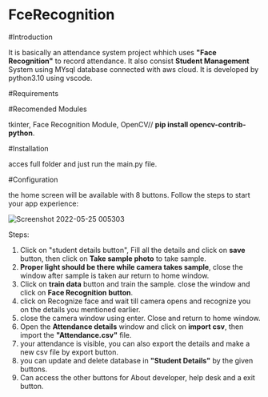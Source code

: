 # FceRecognition

#Introduction

It is basically an attendance system project whhich uses **"Face Recognition"** to record attendance.
It also consist **Student Management** System using MYsql database connected with aws cloud.
It is developed by python3.10 using vscode.


#Requirements


#Recomended Modules

tkinter, 
Face Recognition Module,
OpenCV// **pip install opencv-contrib-python**.


#Installation

acces full folder and just run the main.py file.


#Configuration

the home screen will be available with 8 buttons. Follow the steps to start your app experience:


![Screenshot 2022-05-25 005303](https://user-images.githubusercontent.com/105501094/170267800-a07c15d7-e381-4943-85bc-4db36b9ba0d8.jpg)



Steps:

1. Click on "student details button", Fill all the details and click on **save** button, then click on **Take sample photo** to take sample.
2. **Proper light should be there while camera takes sample**, close the window after sample is taken aur return to home window.
3. Click on **train data** button and train the sample. close the window and click on **Face Recognition button**.
4. click on Recognize face and wait till camera opens and recognize you on the details you mentioned earlier.
5. close the camera window using enter. Close and return to home window.
6. Open the **Attendance details** window and click on **import csv**, then import the **"Attendance.csv"** file.
7. your attendance is visible, you can also export the details and make a new csv file by export button.
8. you can update and delete database in **"Student Details"** by the given buttons.
9. Can access the other buttons for About developer, help desk and a exit button.




